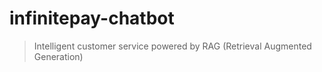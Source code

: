 # infinitepay-chatbot
> Intelligent customer service powered by RAG (Retrieval Augmented Generation)
